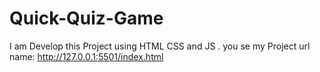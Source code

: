 # Quick-Quiz-Game
I am Develop this Project using HTML CSS and JS . you se my Project url name: http://127.0.0.1:5501/index.html
